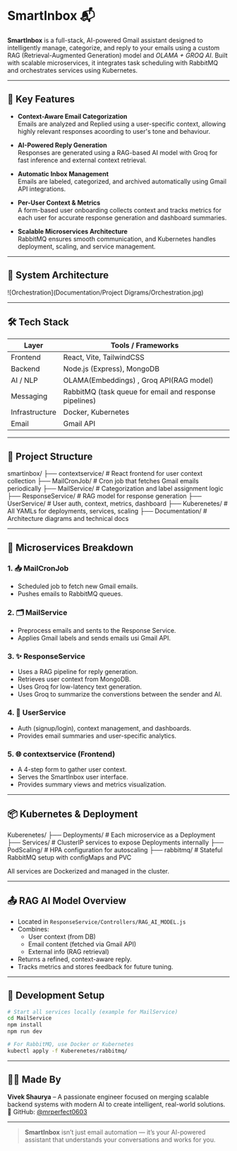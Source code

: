 # SmartInbox 📬  
**SmartInbox** is a full-stack, AI-powered Gmail assistant designed to intelligently manage, categorize, and reply to your emails using a custom RAG (Retrieval-Augmented Generation) model and *OLAMA + GROQ AI*. Built with scalable microservices, it integrates task scheduling with RabbitMQ and orchestrates services using Kubernetes.

---

## 🚀 Key Features

- **Context-Aware Email Categorization**  
  Emails are analyzed and Replied using a user-specific context, allowing highly relevant responses acoording to user's tone and behaviour.

- **AI-Powered Reply Generation**  
  Responses are generated using a RAG-based AI model with Groq for fast inference and external context retrieval.

- **Automatic Inbox Management**  
  Emails are labeled, categorized, and archived automatically using Gmail API integrations.

- **Per-User Context & Metrics**  
  A form-based user onboarding collects context and tracks metrics for each user for accurate response generation and dashboard summaries.

- **Scalable Microservices Architecture**  
  RabbitMQ ensures smooth communication, and Kubernetes handles deployment, scaling, and service management.

---

## 🧠 System Architecture

![Orchestration](Documentation/Project Digrams/Orchestration.jpg)

---

## 🛠️ Tech Stack

| Layer         | Tools / Frameworks                                    |
|--------------|--------------------------------------------------------|
| Frontend     | React, Vite, TailwindCSS                               |
| Backend      | Node.js (Express), MongoDB                             |
| AI / NLP     | OLAMA(Embeddings) , Groq API(RAG model)                |
| Messaging    | RabbitMQ (task queue for email and response pipelines) |
| Infrastructure | Docker, Kubernetes                                   |
| Email        | Gmail API                                              |

---

## 📁 Project Structure

smartinbox/
├── contextservice/         # React frontend for user context collection
├── MailCronJob/            # Cron job that fetches Gmail emails periodically
├── MailService/            # Categorization and label assignment logic
├── ResponseService/        # RAG model for response generation
├── UserService/            # User auth, context, metrics, dashboard
├── Kuberenetes/            # All YAMLs for deployments, services, scaling
├── Documentation/          # Architecture diagrams and technical docs

---

## 🧩 Microservices Breakdown

### 1. 📥 MailCronJob
- Scheduled job to fetch new Gmail emails.
- Pushes emails to RabbitMQ queues.

### 2. 🗂️ MailService
- Preprocess emails and sents to the Response Service.
- Applies Gmail labels and sends emails usi Gmail API.

### 3. ✨ ResponseService
- Uses a RAG pipeline for reply generation.
- Retrieves user context from MongoDB.
- Uses Groq for low-latency text generation.
- Uses Groq to summarize the converstions between the sender and AI.

### 4. 👤 UserService
- Auth (signup/login), context management, and dashboards.
- Provides email summaries and user-specific analytics.

### 5. 🌐 contextservice (Frontend)
- A 4-step form to gather user context.
- Serves the SmartInbox user interface.
- Provides summary views and metrics visualization.

---

## 📦 Kubernetes & Deployment

Kuberenetes/
├── Deployments/            # Each microservice as a Deployment
├── Services/               # ClusterIP services to expose Deployments internally
├── PodScaling/             # HPA configuration for autoscaling
├── rabbitmq/               # Stateful RabbitMQ setup with configMaps and PVC

All services are Dockerized and managed in the cluster.

---

## 📤 RAG AI Model Overview

- Located in `ResponseService/Controllers/RAG_AI_MODEL.js`
- Combines:
  - User context (from DB)
  - Email content (fetched via Gmail API)
  - External info (RAG retrieval)
- Returns a refined, context-aware reply.
- Tracks metrics and stores feedback for future tuning.

---

## 🧪 Development Setup

```bash
# Start all services locally (example for MailService)
cd MailService
npm install
npm run dev

# For RabbitMQ, use Docker or Kubernetes
kubectl apply -f Kuberenetes/rabbitmq/
```
---

## 👨‍💻 Made By

**Vivek Shaurya** – A passionate engineer focused on merging scalable backend systems with modern AI to create intelligent, real-world solutions.  
🔗 GitHub: [@mrperfect0603](https://github.com/mrperfect0603)

---

> **SmartInbox** isn’t just email automation — it’s your AI-powered assistant that understands your conversations and works for you.

